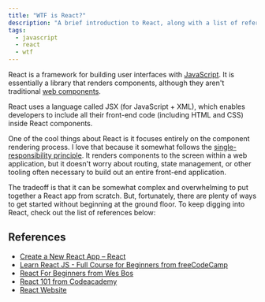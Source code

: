 ```yaml
---
title: "WTF is React?"
description: "A brief introduction to React, along with a list of references for more learning."
tags:
  - javascript
  - react
  - wtf
---
```


React is a framework for building user interfaces with [JavaScript](/blog/wtf-is-javascript/). It is essentially a library that renders components, although they aren't traditional [web components](/blog/wtf-is-a-web-component/).

React uses a language called JSX (for JavaScript + XML), which enables developers to include all their front-end code (including HTML and CSS) inside React components.

One of the cool things about React is it focuses entirely on the component rendering process. I love that because it somewhat follows the [single-responsibility principle](/blog/wtf-is-single-responsibility-principle/). It renders components to the screen within a web application, but it doesn't worry about routing, state management, or other tooling often necessary to build out an entire front-end application.

The tradeoff is that it can be somewhat complex and overwhelming to put together a React app from scratch. But, fortunately, there are plenty of ways to get started without beginning at the ground floor. To keep digging into React, check out the list of references below:

## References

- [Create a New React App – React](https://reactjs.org/docs/create-a-new-react-app.html)
- [Learn React JS - Full Course for Beginners from freeCodeCamp](https://youtu.be/DLX62G4lc44)
- [React For Beginners from Wes Bos](https://reactforbeginners.com/)
- [React 101 from Codeacademy](https://www.codecademy.com/learn/react-101)
- [React Website](https://reactjs.org/)
